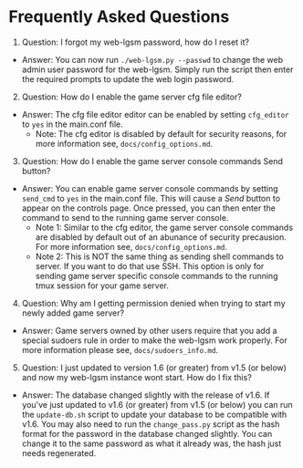 # Frequently Asked Questions

1. Question: I forgot my web-lgsm password, how do I reset it?
  - Answer: You can now run `./web-lgsm.py --passwd` to change the web admin
    user password for the web-lgsm. Simply run the script then enter the
    required prompts to update the web login password.

2. Question: How do I enable the game server cfg file editor?
  - Answer: The cfg file editor editor can be enabled by setting `cfg_editor`
    to `yes` in the main.conf file.
    - Note: The cfg editor is disabled by default for security reasons, for
      more information see, `docs/config_options.md`.

3. Question: How do I enable the game server console commands Send button?
  - Answer: You can enable game server console commands by setting `send_cmd` to
    `yes` in the main.conf file. This will cause a _Send_ button to appear on
    the controls page. Once pressed, you can then enter the command to send to
    the running game server console.
    - Note 1: Similar to the cfg editor, the game server console commands are
      disabled by default out of an abunance of security precausion. For more
      information see, `docs/config_options.md`.
    - Note 2: This is NOT the same thing as sending shell commands to server.
      If you want to do that use SSH. This option is only for sending game
      server specific console commands to the running tmux session for your
      game server.

4. Question: Why am I getting permission denied when trying to start my newly
   added game server?
  - Answer: Game servers owned by other users require that you add a special
    sudoers rule in order to make the web-lgsm work properly. For more
    information please see, `docs/sudoers_info.md`.

5. Question: I just updated to version 1.6 (or greater) from v1.5 (or below)
   and now my web-lgsm instance wont start. How do I fix this?
  - Answer: The database changed slightly with the release of v1.6. If you've
    just updated to v1.6 (or greater) from v1.5 (or below) you can run the
    `update-db.sh` script to update your database to be compatible with v1.6.
    You may also need to run the `change_pass.py` script as the hash format for
    the password in the database changed slightly. You can change it to the
    same password as what it already was, the hash just needs regenerated.
